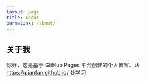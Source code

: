 ```yaml
---
layout: page
title: About
permalink: /about/
---
```


## 关于我

你好，这是基于 GitHub Pages 平台创建的个人博客。从 https://pianfan.github.io/ 处学习
